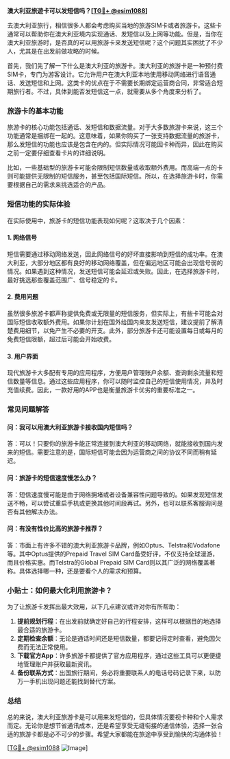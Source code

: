 **澳大利亚旅遊卡可以发短信吗？[[TG💪+ @esim1088](https://t.me/s/esim1088)]**

去澳大利亚旅行，相信很多人都会考虑购买当地的旅游SIM卡或者旅游卡。这些卡通常可以帮助你在澳大利亚境内实现通话、发短信以及上网等功能。但是，当你在澳大利亚旅游时，是否真的可以用旅游卡来发送短信呢？这个问题其实困扰了不少人，尤其是在出发前做攻略的时候。

首先，我们先了解一下什么是澳大利亚的旅游卡。澳大利亚的旅游卡是一种预付费SIM卡，专门为游客设计。它允许用户在澳大利亚本地使用移动网络进行语音通话、发送短信和上网。这类卡的优点在于不需要长期绑定运营商合同，非常适合短期旅行者。不过，具体到能否发短信这一点，就需要从多个角度来分析了。

### **旅游卡的基本功能**

旅游卡的核心功能包括通话、发短信和数据流量。对于大多数旅游卡来说，这三个功能通常是捆绑在一起的。这意味着，如果你购买了一张支持数据流量的旅游卡，那么发短信的功能也应该是包含在内的。但实际情况可能因卡种而异，因此在购买之前一定要仔细查看卡片的详细说明。

比如，一些基础型的旅游卡可能会限制短信数量或收取额外费用。而高端一点的卡则可能提供无限制的短信服务，甚至包括国际短信。所以，在选择旅游卡时，你需要根据自己的需求来挑选适合的产品。

### **短信功能的实际体验**

在实际使用中，旅游卡的短信功能表现如何呢？这取决于几个因素：

#### **1. 网络信号**
短信需要通过移动网络发送，因此网络信号的好坏直接影响到短信的成功率。在澳大利亚，大部分地区都有良好的移动网络覆盖，但在偏远地区可能会出现信号弱的情况。如果遇到这种情况，发送短信可能会延迟或失败。因此，在选择旅游卡时，最好挑选那些覆盖范围广、信号稳定的卡。

#### **2. 费用问题**
虽然很多旅游卡都声称提供免费或无限量的短信服务，但实际上，有些卡可能会对国际短信收取额外费用。如果你计划在国外给国内亲友发送短信，建议提前了解清楚费用细节，以免产生不必要的开支。此外，部分旅游卡还可能设置每日或每月的免费短信限额，超过后可能会开始收费。

#### **3. 用户界面**
现代旅游卡大多配有专用的应用程序，方便用户管理账户余额、查询剩余流量和短信数量等信息。通过这些应用程序，你可以随时监控自己的短信使用情况，并及时充值续费。因此，一款好用的APP也是衡量旅游卡优劣的重要标准之一。

### **常见问题解答**

#### **问：我可以用澳大利亚旅游卡接收国内短信吗？**
答：可以！只要你的旅游卡能正常连接到澳大利亚的移动网络，就能接收到国内发来的短信。需要注意的是，国际短信可能会因为运营商之间的协议不同而稍有延迟。

#### **问：旅游卡的短信速度慢怎么办？**
答：短信速度慢可能是由于网络拥堵或者设备兼容性问题导致的。如果发现短信发送不畅，可以尝试重启手机或更换其他时间段再试。另外，也可以联系客服询问是否有其他解决办法。

#### **问：有没有性价比高的旅游卡推荐？**
答：市面上有许多不错的澳大利亚旅游卡品牌，例如Optus、Telstra和Vodafone等。其中Optus提供的Prepaid Travel SIM Card备受好评，不仅支持全球漫游，而且价格实惠。而Telstra的Global Prepaid SIM Card则以其广泛的网络覆盖著称。具体选择哪一种，还是要看个人的需求和预算。

### **小贴士：如何最大化利用旅游卡？**

为了让旅游卡发挥出最大效用，以下几点建议或许对你有所帮助：

1. **提前规划行程**：在出发前就确定好自己的行程安排，这样可以根据目的地选择最合适的旅游卡。
2. **定期检查余额**：无论是通话时间还是短信数量，都要记得定时查看，避免因欠费而无法正常使用。
3. **下载官方App**：许多旅游卡都提供了官方应用程序，通过这些工具可以更便捷地管理账户并获取最新资讯。
4. **备份联系方式**：出国旅行期间，务必将重要联系人的电话号码记录下来，以防万一手机出现问题还能找到替代方案。

### **总结**

总的来说，澳大利亚旅游卡是可以用来发短信的，但具体情况要视卡种和个人需求而定。无论你是想节省通讯成本，还是希望享受无缝衔接的通信体验，选择一张合适的旅游卡都是必不可少的步骤。希望大家都能在旅途中享受到愉快的沟通体验！

[[TG💪+ @esim1088](https://t.me/s/esim1088) ![Image](https://i.postimg.cc/4NQfJmqS/Snipaste-2025-05-13-00-14-12.png)]